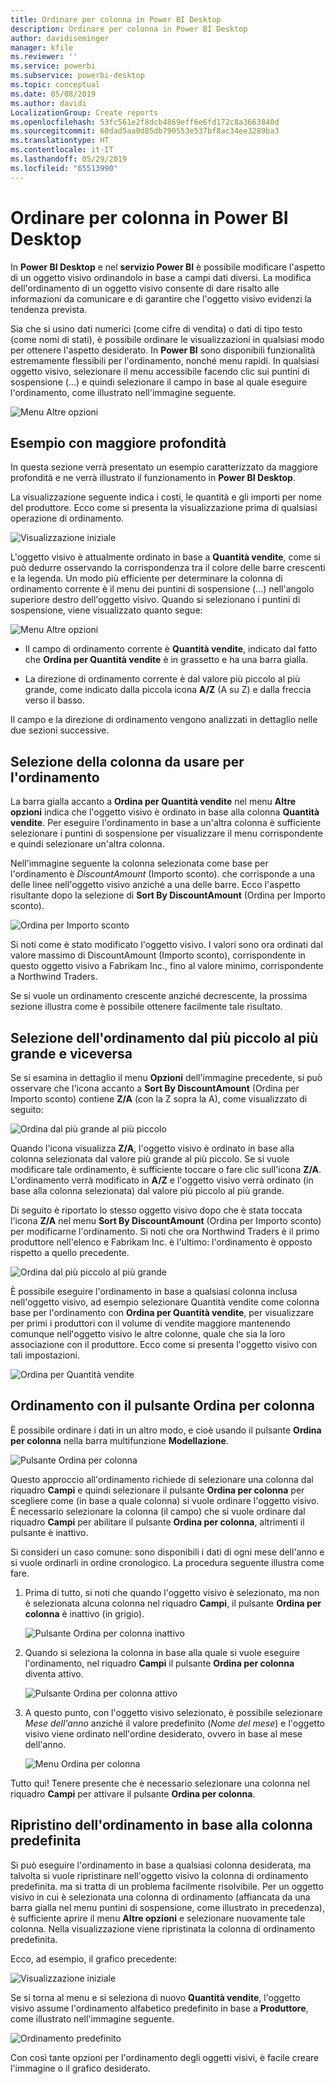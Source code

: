 ```yaml
---
title: Ordinare per colonna in Power BI Desktop
description: Ordinare per colonna in Power BI Desktop
author: davidiseminger
manager: kfile
ms.reviewer: ''
ms.service: powerbi
ms.subservice: powerbi-desktop
ms.topic: conceptual
ms.date: 05/08/2019
ms.author: davidi
LocalizationGroup: Create reports
ms.openlocfilehash: 53fc561e2f8dcb4869eff6e6fd172c8a3663840d
ms.sourcegitcommit: 60dad5aa0d85db790553e537bf8ac34ee3289ba3
ms.translationtype: HT
ms.contentlocale: it-IT
ms.lasthandoff: 05/29/2019
ms.locfileid: "65513990"
---
```

# <a name="sort-by-column-in-power-bi-desktop"></a>Ordinare per colonna in Power BI Desktop
In **Power BI Desktop** e nel **servizio Power BI** è possibile modificare l'aspetto di un oggetto visivo ordinandolo in base a campi dati diversi. La modifica dell'ordinamento di un oggetto visivo consente di dare risalto alle informazioni da comunicare e di garantire che l'oggetto visivo evidenzi la tendenza prevista.

Sia che si usino dati numerici (come cifre di vendita) o dati di tipo testo (come nomi di stati), è possibile ordinare le visualizzazioni in qualsiasi modo per ottenere l'aspetto desiderato.  In **Power BI** sono disponibili funzionalità estremamente flessibili per l'ordinamento, nonché menu rapidi. In qualsiasi oggetto visivo, selezionare il menu accessibile facendo clic sui puntini di sospensione (...) e quindi selezionare il campo in base al quale eseguire l'ordinamento, come illustrato nell'immagine seguente.

![Menu Altre opzioni](media/desktop-sort-by-column/sortbycolumn_2.png)

## <a name="more-depth-and-an-example"></a>Esempio con maggiore profondità
In questa sezione verrà presentato un esempio caratterizzato da maggiore profondità e ne verrà illustrato il funzionamento in **Power BI Desktop**.

La visualizzazione seguente indica i costi, le quantità e gli importi per nome del produttore. Ecco come si presenta la visualizzazione prima di qualsiasi operazione di ordinamento.

![Visualizzazione iniziale](media/desktop-sort-by-column/sortbycolumn_1.png)

L'oggetto visivo è attualmente ordinato in base a **Quantità vendite**, come si può dedurre osservando la corrispondenza tra il colore delle barre crescenti e la legenda. Un modo più efficiente per determinare la colonna di ordinamento corrente è il menu dei puntini di sospensione (...) nell'angolo superiore destro dell'oggetto visivo. Quando si selezionano i puntini di sospensione, viene visualizzato quanto segue:

![Menu Altre opzioni](media/desktop-sort-by-column/sortbycolumn_2.png)

* Il campo di ordinamento corrente è **Quantità vendite**, indicato dal fatto che **Ordina per Quantità vendite** è in grassetto e ha una barra gialla. 

* La direzione di ordinamento corrente è dal valore più piccolo al più grande, come indicato dalla piccola icona **A/Z** (A su Z) e dalla freccia verso il basso.

Il campo e la direzione di ordinamento vengono analizzati in dettaglio nelle due sezioni successive.

## <a name="selecting-which-column-to-use-for-sorting"></a>Selezione della colonna da usare per l'ordinamento
La barra gialla accanto a **Ordina per Quantità vendite** nel menu **Altre opzioni** indica che l'oggetto visivo è ordinato in base alla colonna **Quantità vendite**. Per eseguire l'ordinamento in base a un'altra colonna è sufficiente selezionare i puntini di sospensione per visualizzare il menu corrispondente e quindi selezionare un'altra colonna.

Nell'immagine seguente la colonna selezionata come base per l'ordinamento è *DiscountAmount* (Importo sconto). che corrisponde a una delle linee nell'oggetto visivo anziché a una delle barre. Ecco l'aspetto risultante dopo la selezione di **Sort By DiscountAmount** (Ordina per Importo sconto).

![Ordina per Importo sconto](media/desktop-sort-by-column/sortbycolumn_3.png)

Si noti come è stato modificato l'oggetto visivo. I valori sono ora ordinati dal valore massimo di DiscountAmount (Importo sconto), corrispondente in questo oggetto visivo a Fabrikam Inc., fino al valore minimo, corrispondente a Northwind Traders. 

Se si vuole un ordinamento crescente anziché decrescente, la prossima sezione illustra come è possibile ottenere facilmente tale risultato.

## <a name="selecting-the-sort-order---smallest-to-largest-largest-to-smallest"></a>Selezione dell'ordinamento dal più piccolo al più grande e viceversa
Se si esamina in dettaglio il menu **Opzioni** dell'immagine precedente, si può osservare che l'icona accanto a **Sort By DiscountAmount** (Ordina per Importo sconto) contiene **Z/A** (con la Z sopra la A), come visualizzato di seguito:

![Ordina dal più grande al più piccolo](media/desktop-sort-by-column/sortbycolumn_4.png)

Quando l'icona visualizza **Z/A**, l'oggetto visivo è ordinato in base alla colonna selezionata dal valore più grande al più piccolo. Se si vuole modificare tale ordinamento, è sufficiente toccare o fare clic sull'icona **Z/A**. L'ordinamento verrà modificato in **A/Z** e l'oggetto visivo verrà ordinato (in base alla colonna selezionata) dal valore più piccolo al più grande.

Di seguito è riportato lo stesso oggetto visivo dopo che è stata toccata l'icona **Z/A** nel menu **Sort By DiscountAmount** (Ordina per Importo sconto) per modificarne l'ordinamento. Si noti che ora Northwind Traders è il primo produttore nell'elenco e Fabrikam Inc. è l'ultimo: l'ordinamento è opposto rispetto a quello precedente.

![Ordina dal più piccolo al più grande](media/desktop-sort-by-column/sortbycolumn_5.png)

È possibile eseguire l'ordinamento in base a qualsiasi colonna inclusa nell'oggetto visivo, ad esempio selezionare Quantità vendite come colonna base per l'ordinamento con **Ordina per Quantità vendite**, per visualizzare per primi i produttori con il volume di vendite maggiore mantenendo comunque nell'oggetto visivo le altre colonne, quale che sia la loro associazione con il produttore. Ecco come si presenta l'oggetto visivo con tali impostazioni.

![Ordina per Quantità vendite](media/desktop-sort-by-column/sortbycolumn_6.png)

## <a name="sort-using-the-sort-by-column-button"></a>Ordinamento con il pulsante Ordina per colonna
È possibile ordinare i dati in un altro modo, e cioè usando il pulsante **Ordina per colonna** nella barra multifunzione **Modellazione**.

![Pulsante Ordina per colonna](media/desktop-sort-by-column/sortbycolumn_8.png)

Questo approccio all'ordinamento richiede di selezionare una colonna dal riquadro **Campi** e quindi selezionare il pulsante **Ordina per colonna** per scegliere come (in base a quale colonna) si vuole ordinare l'oggetto visivo. È necessario selezionare la colonna (il campo) che si vuole ordinare dal riquadro **Campi** per abilitare il pulsante **Ordina per colonna**, altrimenti il pulsante è inattivo.

Si consideri un caso comune: sono disponibili i dati di ogni mese dell'anno e si vuole ordinarli in ordine cronologico. La procedura seguente illustra come fare.

1. Prima di tutto, si noti che quando l'oggetto visivo è selezionato, ma non è selezionata alcuna colonna nel riquadro **Campi**, il pulsante **Ordina per colonna** è inattivo (in grigio).
   
   ![Pulsante Ordina per colonna inattivo](media/desktop-sort-by-column/sortbycolumn_9.png)

2. Quando si seleziona la colonna in base alla quale si vuole eseguire l'ordinamento, nel riquadro **Campi** il pulsante **Ordina per colonna** diventa attivo.
   
   ![Pulsante Ordina per colonna attivo](media/desktop-sort-by-column/sortbycolumn_10.png)
3. A questo punto, con l'oggetto visivo selezionato, è possibile selezionare *Mese dell'anno* anziché il valore predefinito (*Nome del mese*) e l'oggetto visivo viene ordinato nell'ordine desiderato, ovvero in base al mese dell'anno.
   
   ![Menu Ordina per colonna](media/desktop-sort-by-column/sortbycolumn_11.png)

Tutto qui! Tenere presente che è necessario selezionare una colonna nel riquadro **Campi** per attivare il pulsante **Ordina per colonna**.

## <a name="getting-back-to-default-column-for-sorting"></a>Ripristino dell'ordinamento in base alla colonna predefinita
Si può eseguire l'ordinamento in base a qualsiasi colonna desiderata, ma talvolta si vuole ripristinare nell'oggetto visivo la colonna di ordinamento predefinita. ma si tratta di un problema facilmente risolvibile. Per un oggetto visivo in cui è selezionata una colonna di ordinamento (affiancata da una barra gialla nel menu puntini di sospensione, come illustrato in precedenza), è sufficiente aprire il menu **Altre opzioni** e selezionare nuovamente tale colonna. Nella visualizzazione viene ripristinata la colonna di ordinamento predefinita.

Ecco, ad esempio, il grafico precedente:

![Visualizzazione iniziale](media/desktop-sort-by-column/sortbycolumn_6.png)

Se si torna al menu e si seleziona di nuovo **Quantità vendite**, l'oggetto visivo assume l'ordinamento alfabetico predefinito in base a **Produttore**, come illustrato nell'immagine seguente.

![Ordinamento predefinito](media/desktop-sort-by-column/sortbycolumn_7.png)

Con così tante opzioni per l'ordinamento degli oggetti visivi, è facile creare l'immagine o il grafico desiderato.

